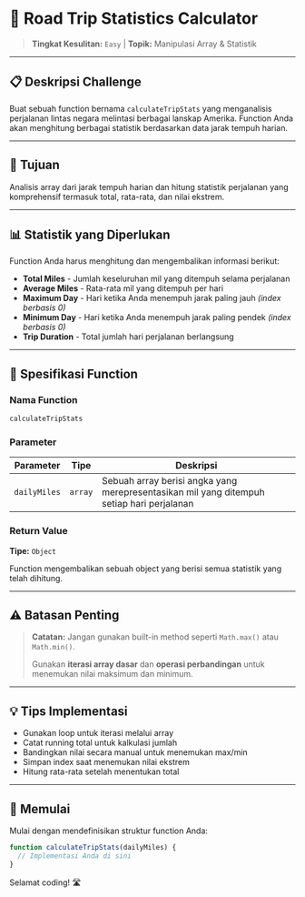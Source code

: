 # 🚗 Road Trip Statistics Calculator

> **Tingkat Kesulitan:** `Easy` | **Topik:** Manipulasi Array & Statistik

---

## 📋 Deskripsi Challenge

Buat sebuah function bernama `calculateTripStats` yang menganalisis perjalanan lintas negara melintasi berbagai lanskap Amerika. Function Anda akan menghitung berbagai statistik berdasarkan data jarak tempuh harian.

---

## 🎯 Tujuan

Analisis array dari jarak tempuh harian dan hitung statistik perjalanan yang komprehensif termasuk total, rata-rata, dan nilai ekstrem.

---

## 📊 Statistik yang Diperlukan

Function Anda harus menghitung dan mengembalikan informasi berikut:

- **Total Miles** - Jumlah keseluruhan mil yang ditempuh selama perjalanan
- **Average Miles** - Rata-rata mil yang ditempuh per hari
- **Maximum Day** - Hari ketika Anda menempuh jarak paling jauh *(index berbasis 0)*
- **Minimum Day** - Hari ketika Anda menempuh jarak paling pendek *(index berbasis 0)*
- **Trip Duration** - Total jumlah hari perjalanan berlangsung

---

## 🔧 Spesifikasi Function

### Nama Function
```javascript
calculateTripStats
```

### Parameter

| Parameter | Tipe | Deskripsi |
|-----------|------|-----------|
| `dailyMiles` | `array` | Sebuah array berisi angka yang merepresentasikan mil yang ditempuh setiap hari perjalanan |

### Return Value

**Tipe:** `Object`

Function mengembalikan sebuah object yang berisi semua statistik yang telah dihitung.

---

## ⚠️ Batasan Penting

> **Catatan:** Jangan gunakan built-in method seperti `Math.max()` atau `Math.min()`. 
> 
> Gunakan **iterasi array dasar** dan **operasi perbandingan** untuk menemukan nilai maksimum dan minimum.

---

## 💡 Tips Implementasi

- Gunakan loop untuk iterasi melalui array
- Catat running total untuk kalkulasi jumlah
- Bandingkan nilai secara manual untuk menemukan max/min
- Simpan index saat menemukan nilai ekstrem
- Hitung rata-rata setelah menentukan total

---

## 🚀 Memulai

Mulai dengan mendefinisikan struktur function Anda:

```javascript
function calculateTripStats(dailyMiles) {
  // Implementasi Anda di sini
}
```

Selamat coding! 🛣️
